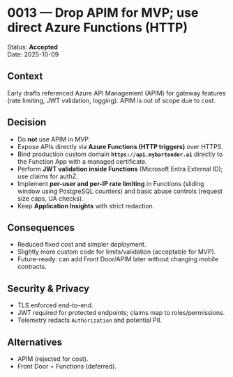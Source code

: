 # 0013 — Drop APIM for MVP; use direct Azure Functions (HTTP)

Status: **Accepted**  
Date: 2025-10-09

## Context
Early drafts referenced Azure API Management (APIM) for gateway features (rate limiting, JWT validation, logging). APIM is out of scope due to cost.

## Decision
- Do **not** use APIM in MVP.
- Expose APIs directly via **Azure Functions (HTTP triggers)** over HTTPS.
- Bind production custom domain **`https://api.mybartender.ai`** directly to the Function App with a managed certificate.
- Perform **JWT validation inside Functions** (Microsoft Entra External ID); use claims for authZ.
- Implement **per-user and per-IP rate limiting** in Functions (sliding window using PostgreSQL counters) and basic abuse controls (request size caps, UA checks).
- Keep **Application Insights** with strict redaction.

## Consequences
- Reduced fixed cost and simpler deployment.
- Slightly more custom code for limits/validation (acceptable for MVP).
- Future-ready: can add Front Door/APIM later without changing mobile contracts.

## Security & Privacy
- TLS enforced end-to-end.
- JWT required for protected endpoints; claims map to roles/permissions.
- Telemetry redacts `Authorization` and potential PII.

## Alternatives
- APIM (rejected for cost).
- Front Door + Functions (deferred).
